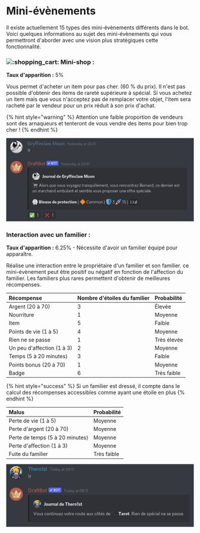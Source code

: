 # Mini-évènements

Il existe actuellement 15 types des mini-évènements différents dans le bot. Voici quelques informations au sujet des mini-évènements qui vous permettront d'aborder avec une vision plus stratégiques cette fonctionnalité.

### ![:shopping\_cart:](https://discord.com/assets/3f0519f01b411bfdaf3fe311ea34b74c.svg) Mini-shop :

**Taux d'apparition :** 5%

Vous permet d'acheter un item pour pas cher. \(60 % du prix\). Il n'est pas possible d'obtenir des items de rareté supérieure à spécial. Si vous achetez un item mais que vous n'acceptez pas de remplacer votre objet, l'item sera racheté par le vendeur pour un prix réduit à son prix d'achat.

{% hint style="warning" %}
Attention une faible proportion de vendeurs sont des arnaqueurs et tenteront de vous vendre des items pour bien trop cher !
{% endhint %}

![Un exemple de mini shop](../.gitbook/assets/image%20%2842%29.png)

### Interaction avec un familier :

**Taux d'apparition :** 6.25% - Nécessite d'avoir un familier équipé pour apparaître.

Réalise une interaction entre le propriétaire d'un familier et son familier. ce mini-évènement peut être positif ou négatif en fonction de l'affection du familier. Les familiers plus rares permettent d'obtenir de meilleures récompenses.

| Récompense | Nombre d'étoiles du familier | Probabilité |
| :--- | :--- | :--- |
| Argent \(20 à 70\) | 3 | Élevée |
| Nourriture | 1 | Moyenne |
| Item | 5 | Faible |
| Points de vie \(1 à 5\) | 4 | Moyenne |
| Rien ne se passe | 1 | Très élevée |
| Un peu d'affection \(1 à 3\) | 2 | Moyenne |
| Temps \(5 à 20 minutes\) | 3 | Faible |
| Points bonus \(20 à 70\) | 1 | Moyenne |
| Badge | 6 | Très faible |

{% hint style="success" %}
Si un familier est dressé, il compte dans le calcul des récompenses accessibles comme ayant une étoile en plus
{% endhint %}

| Malus | Probabilité |
| :--- | :--- |
| Perte de vie \(1 à 5\) | Moyenne |
| Perte d'argent \(20 à 70\) | Moyenne |
| Perte de temps \(5 à 20 minutes\) | Moyenne |
| Perte d'affection \(1 à 3\) | Moyenne |
| Fuite du familier | Très faible |

![Un exemple d&apos;interaction avec un familier.](../.gitbook/assets/image%20%2843%29.png)

